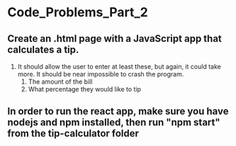 # Code_Problems_Part_2

## Create an .html page with a JavaScript app that calculates a tip. 

1.	It should allow the user to enter at least these, but again, it could take more. It should be near impossible to crash the program.   
    1.	The amount of the bill 
    1.	What percentage they would like to tip 


## In order to run the react app, make sure you have nodejs and npm installed, then run "npm start" from the tip-calculator folder
